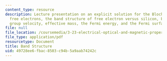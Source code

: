 ```yaml
---
content_type: resource
description: Lecture presentation on an explicit solution for the Bloch orbitals,
  free electrons, the band structure of free electron versus silicon, band edges,
  group velocity, effective mass, the Fermi energy, and the Fermi surface.
file: null
file_location: /coursemedia/3-23-electrical-optical-and-magnetic-properties-of-materials-fall-2007/49728ee6fbac8503c94b5a9aab74242c_lec9.pdf
file_type: application/pdf
resourcetype: Document
title: Band Structure
uid: 49728ee6-fbac-8503-c94b-5a9aab74242c
---
```

